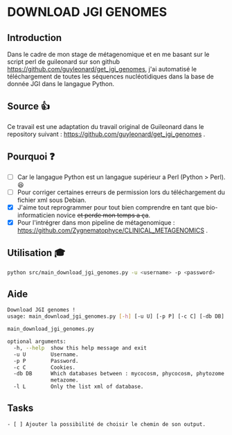 # DOWNLOAD JGI GENOMES

## Introduction

Dans le cadre de mon stage de métagenomique et en me basant sur le script perl de guileonard sur son github https://github.com/guyleonard/get_jgi_genomes, j'ai automatisé le téléchargement de toutes les séquences nucléotidiques dans la base de donnée JGI dans le langague Python.

## Source :+1:

Ce travail est une adaptation du travail original de Guileonard dans le repository suivant : https://github.com/guyleonard/get_jgi_genomes .

## Pourquoi :question:

   - [ ] Car le langague Python est un langague supérieur a Perl (Python > Perl). :satisfied:
   - [ ] Pour corriger certaines erreurs de permission lors du téléchargement du fichier xml sous Debian.
   - [x] J'aime tout reprogrammer pour tout bien comprendre en tant que bio-informaticien novice <del>et perde mon temps a ça</del>.
   - [x] Pour l'intrégrer dans mon pipeline de métagenomique : https://github.com/Zygnematophyce/CLINICAL_METAGENOMICS . 
   
## Utilisation :mortar_board:

```bash
python src/main_download_jgi_genomes.py -u <username> -p <password>
```

## Aide 

```bash
Download JGI genomes !
usage: main_download_jgi_genomes.py [-h] [-u U] [-p P] [-c C] [-db DB] [-l L]

main_download_jgi_genomes.py

optional arguments:
  -h, --help  show this help message and exit
  -u U        Username.
  -p P        Password.
  -c C        Cookies.
  -db DB      Which databases between : mycocosm, phycocosm, phytozome or
              metazome.
  -l L        Only the list xml of database.
```


## Tasks

    - [ ] Ajouter la possibilité de choisir le chemin de son output.
